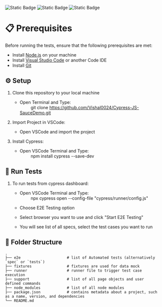 
![Static Badge](https://img.shields.io/badge/cypress-13.7.3-blue)
![Static Badge](https://img.shields.io/badge/nodeJS-14.21.3-blue)
![Static Badge](https://img.shields.io/badge/VSCode-1.88.1-blue)

# 📋 Prerequisites

Before running the tests, ensure that the following prerequisites are met:

- Install [Node.js](https://nodejs.org/) on your machine
- Install [Visual Studio Code](https://code.visualstudio.com/download) or another Code IDE
- Install [Git](https://git-scm.com/downloads)

## ⚙️ Setup

1. Clone this repository to your local machine

   - Open Terminal and Type: <br />
     &nbsp;&nbsp;&nbsp;&nbsp;&nbsp;&nbsp;&nbsp;&nbsp;           git clone https://github.com/Vishal0024/Cypress-JS-SauceDemo.git

2. Import Project in VSCode:

   - Open VSCode and import the project 

3. Install Cypress:
   
   - Open VSCode Terminal and Type: <br />
     &nbsp;&nbsp;&nbsp;&nbsp;&nbsp;&nbsp;&nbsp;&nbsp;           npm install cypress --save-dev
   

## 🎢 Run Tests

1. To run tests from cypress dashboard:

   - Open VSCode Terminal and Type: <br />
     &nbsp;&nbsp;&nbsp;&nbsp;&nbsp;&nbsp;&nbsp;&nbsp;           npx cypress open --config-file "cypress/runner/config.js"  

   - Choose E2E Testing option
   - Select browser you want to use and click "Start E2E Testing"
   - You will see list of all specs, select the test cases you want to run

## 📁 Folder Structure
    .
    ├── e2e                     # list of Automated tests (alternatively `spec` or `tests`)
    ├── fixtures                # fixtures are used for data mock
    ├── runner                  # runner file to trigger test case execution
    ├── support                 # list of all page objects and user defined commands
    ├── node_modules            # list of all node modules 
    ├── package.json            # contains metadata about a project, such as a name, version, and dependencies 
    └── README.md               